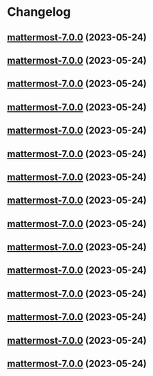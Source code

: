 # Changelog



## [mattermost-7.0.0](https://github.com/truecharts/charts/compare/mattermost-6.0.22...mattermost-7.0.0) (2023-05-24)




## [mattermost-7.0.0](https://github.com/truecharts/charts/compare/mattermost-6.0.22...mattermost-7.0.0) (2023-05-24)




## [mattermost-7.0.0](https://github.com/truecharts/charts/compare/mattermost-6.0.22...mattermost-7.0.0) (2023-05-24)




## [mattermost-7.0.0](https://github.com/truecharts/charts/compare/mattermost-6.0.22...mattermost-7.0.0) (2023-05-24)




## [mattermost-7.0.0](https://github.com/truecharts/charts/compare/mattermost-6.0.22...mattermost-7.0.0) (2023-05-24)




## [mattermost-7.0.0](https://github.com/truecharts/charts/compare/mattermost-6.0.22...mattermost-7.0.0) (2023-05-24)




## [mattermost-7.0.0](https://github.com/truecharts/charts/compare/mattermost-6.0.22...mattermost-7.0.0) (2023-05-24)




## [mattermost-7.0.0](https://github.com/truecharts/charts/compare/mattermost-6.0.22...mattermost-7.0.0) (2023-05-24)




## [mattermost-7.0.0](https://github.com/truecharts/charts/compare/mattermost-6.0.22...mattermost-7.0.0) (2023-05-24)




## [mattermost-7.0.0](https://github.com/truecharts/charts/compare/mattermost-6.0.22...mattermost-7.0.0) (2023-05-24)




## [mattermost-7.0.0](https://github.com/truecharts/charts/compare/mattermost-6.0.22...mattermost-7.0.0) (2023-05-24)




## [mattermost-7.0.0](https://github.com/truecharts/charts/compare/mattermost-6.0.22...mattermost-7.0.0) (2023-05-24)




## [mattermost-7.0.0](https://github.com/truecharts/charts/compare/mattermost-6.0.22...mattermost-7.0.0) (2023-05-24)




## [mattermost-7.0.0](https://github.com/truecharts/charts/compare/mattermost-6.0.22...mattermost-7.0.0) (2023-05-24)




## [mattermost-7.0.0](https://github.com/truecharts/charts/compare/mattermost-6.0.22...mattermost-7.0.0) (2023-05-24)

